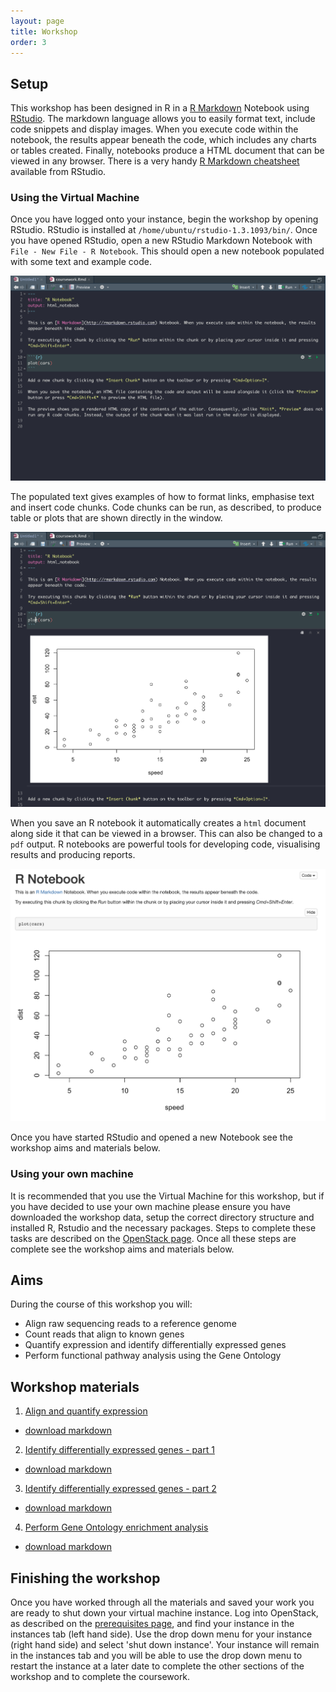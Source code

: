 ```yaml
---
layout: page
title: Workshop
order: 3
---
```


## Setup

This workshop has been designed in R in a [R Markdown](http://rmarkdown.rstudio.com) Notebook using [RStudio](https://rstudio.com/). The markdown language allows you to easily format text, include code snippets and display images. When you execute code within the notebook, the results appear beneath the code, which includes any charts or tables created. Finally, notebooks produce a HTML document that can be viewed in any browser. There is a very handy [R Markdown cheatsheet](https://rstudio.com/wp-content/uploads/2015/02/rmarkdown-cheatsheet.pdf) available from RStudio.

### Using the Virtual Machine

Once you have logged onto your instance, begin the workshop by opening RStudio. RStudio is installed at `/home/ubuntu/rstudio-1.3.1093/bin/`. Once you have opened RStudio, open a new RStudio Markdown Notebook with `File - New File - R Notebook`. This should open a new notebook populated with some text and example code.

![R Notebook](/images/R-notebook.png)

The populated text gives examples of how to format links, emphasise text and insert code chunks. Code chunks can be run, as described, to produce table or plots that are shown directly in the window.

![R Notebook](/images/R-notebook-run.png)

When you save an R notebook it automatically creates a `html` document along side it that can be viewed in a browser. This can also be changed to a `pdf` output. R notebooks are powerful tools for developing code, visualising results and producing reports.

![R Notebook](/images/R-notebook-html.png)

Once you have started RStudio and opened a new Notebook see the workshop aims and materials below.

### Using your own machine

It is recommended that you use the Virtual Machine for this workshop, but if you have decided to use your own machine please ensure you have downloaded the workshop data, setup the correct directory structure and installed R, Rstudio and  the necessary packages. Steps to complete these tasks are described on the [OpenStack  page](https://uoe-bio3092.github.io/rna-seq/01_prerequisites.html). Once all these steps are complete see the workshop aims and materials below.

## Aims

During the course of this workshop you will:

* Align raw sequencing reads to a reference genome
* Count reads that align to known genes
* Quantify expression and identify differentially expressed genes
* Perform functional pathway analysis using the Gene Ontology

## Workshop materials

1. [Align and quantify expression](docs/align_count.nb.html)
 * [download markdown](docs/align_count.Rmd)
2. [Identify differentially expressed genes - part 1](docs/diff_exp.nb.html)
 * [download markdown](docs/diff_exp.Rmd)
3. [Identify differentially expressed genes - part 2](docs/diff_exp_anova.nb.html)
 * [download markdown](docs/diff_exp_anova.Rmd)
4. [Perform Gene Ontology enrichment analysis](docs/go_analysis.nb.html)
 * [download markdown](docs/go_analysis.Rmd)

## Finishing the workshop

Once you have worked through all the materials and saved your work you are ready to shut down your virtual machine instance. Log into OpenStack, as described on the [prerequisites page](https://uoe-bio3092.github.io/rna-seq/01_prerequisites.html), and find your instance in the instances tab (left hand side). Use the drop down menu for your instance (right hand side) and select 'shut down instance'. Your instance will remain in the instances tab and you will be able to use the drop down menu  to restart the instance at a later date to complete the other sections of the workshop and to complete the coursework.
